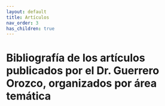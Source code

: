 ```yaml
---
layout: default
title: Artículos
nav_order: 3
has_children: true
---
```


# Bibliografía de los artículos publicados por el Dr. Guerrero Orozco, organizados por área temática
